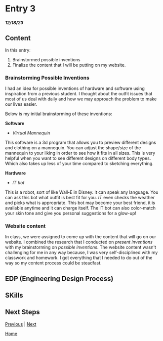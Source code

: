 # Entry 3
##### 12/18/23

## Content
In this entry:
1. Brainstormed possible inventions 
2. Finalize the content that I will be putting on my website. 

### Brainstorming Possible Inventions 

I had an idea for possible inventions of hardware and software using inspiration from a previous student. I thought about the outfit issues that most of us deal with daily and how we may approach the problem to make our lives easier.

 Below is my initial brainstorming of these inventions:

 **Software**
- _Virtual Mannequin_

This software is a 3d program that allows you to preview different designs and clothing on a mannequin. You can adjust the shape/size of the mannequin to your liking in order to see how it fits in all sizes. This is very helpful when you want to see different designs on different body types. Which also takes up less of your time compared to sketching everything. 


**Hardware** 

- _IT bot_

This is a robot, sort of like Wall-E in Disney. It can speak any language. 
You can ask this bot what outfit is best fit for you. _IT_ even checks the weather and picks what is appropriate. 
This bot may become your best friend, it is available anytime and it can charge itself. The IT bot can also color-match your skin tone and give you personal suggestions for a glow-up!



### Website content 

In class, we were assigned to come up with the content that will go on our website. I combined the research that I conducted on _present inventions_ with my brainstorming on _possible inventions_. The website content wasn't challenging for me in any way because, I was very self-disciplined with my classwork and homework. I got everything that I needed to do out of the way so my content process could be steadfast. 

## EDP (Engineering Design Process)


## SKills 


## Next Steps 


[Previous](entry02.md) | [Next](entry04.md)

[Home](../README.md)
